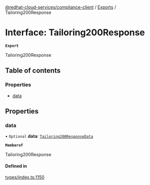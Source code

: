 [@redhat-cloud-services/compliance-client](../README.md) / [Exports](../modules.md) / Tailoring200Response

# Interface: Tailoring200Response

**`Export`**

Tailoring200Response

## Table of contents

### Properties

- [data](Tailoring200Response.md#data)

## Properties

### data

• `Optional` **data**: [`Tailoring200ResponseData`](Tailoring200ResponseData.md)

**`Memberof`**

Tailoring200Response

#### Defined in

[types/index.ts:1150](https://github.com/RedHatInsights/javascript-clients/blob/main/packages/compliance/types/index.ts#L1150)
